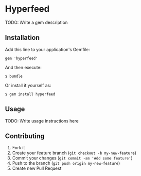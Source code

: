 # Hyperfeed

TODO: Write a gem description

## Installation

Add this line to your application's Gemfile:

    gem 'hyperfeed'

And then execute:

    $ bundle

Or install it yourself as:

    $ gem install hyperfeed

## Usage

TODO: Write usage instructions here

## Contributing

1. Fork it
2. Create your feature branch (`git checkout -b my-new-feature`)
3. Commit your changes (`git commit -am 'Add some feature'`)
4. Push to the branch (`git push origin my-new-feature`)
5. Create new Pull Request

